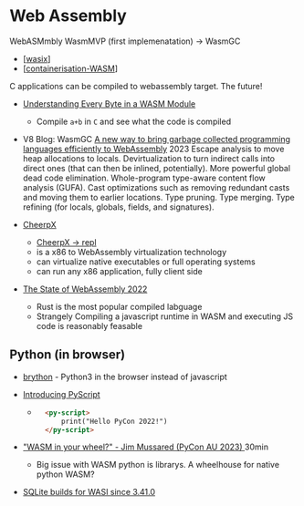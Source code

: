 Web Assembly
============

WebASMmbly
WasmMVP (first implemenatation) -> WasmGC

* [[wasix]]
* [[containerisation-WASM]]

C applications can be compiled to webassembly target.
The future!

* [Understanding Every Byte in a WASM Module](https://danielmangum.com/posts/every-byte-wasm-module/)
    * Compile `a+b` in `C` and see what the code is compiled
* V8 Blog: WasmGC [A new way to bring garbage collected programming languages efficiently to WebAssembly](https://v8.dev/blog/wasm-gc-porting) 2023
    Escape analysis to move heap allocations to locals.
    Devirtualization to turn indirect calls into direct ones (that can then be inlined, potentially).
    More powerful global dead code elimination.
    Whole-program type-aware content flow analysis (GUFA).
    Cast optimizations such as removing redundant casts and moving them to earlier locations.
    Type pruning.
    Type merging.
    Type refining (for locals, globals, fields, and signatures).

* [CheerpX](https://leaningtech.com/pages/cheerpx.html)
    * [CheerpX -> repl](https://repl.leaningtech.com/)
    * is a x86 to WebAssembly virtualization technology
    * can virtualize native executables or full operating systems
    * can run any x86 application, fully client side

* [The State of WebAssembly 2022](https://blog.scottlogic.com/2022/06/20/state-of-wasm-2022.html)
    * Rust is the most popular compiled labguage
    * Strangely Compiling a javascript runtime in WASM and executing JS code is reasonably feasable

Python (in browser)
------
* [brython](https://brython.info/) - Python3 in the browser instead of javascript
* [Introducing PyScript](https://lwn.net/SubscriberLink/898452/357b195db1ecce28/)
    * ```html
        <py-script>
            print("Hello PyCon 2022!")
        </py-script>
        ```

* [ "WASM in your wheel?" - Jim Mussared (PyCon AU 2023) ](https://www.youtube.com/watch?v=yVA4TUtTDks) 30min
    * Big issue with WASM python is librarys. A wheelhouse for native python WASM?

* [SQLite builds for WASI since 3.41.0](https://wasmlabs.dev/articles/sqlite-wasi-support/)

[//begin]: # "Autogenerated link references for markdown compatibility"
[wasix]: wasix.md "wasix"
[containerisation-WASM]: containerisation-WASM.md "Containerisation WASM"
[//end]: # "Autogenerated link references"